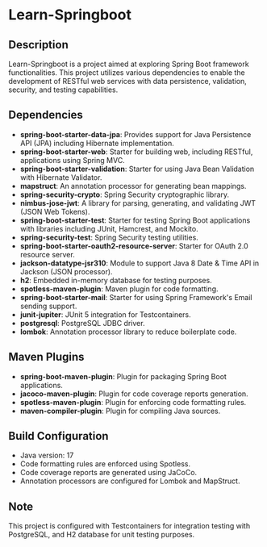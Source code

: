 # Learn-Springboot

## Description
Learn-Springboot is a project aimed at exploring Spring Boot framework functionalities. This project utilizes various dependencies to enable the development of RESTful web services with data persistence, validation, security, and testing capabilities.

## Dependencies
- **spring-boot-starter-data-jpa**: Provides support for Java Persistence API (JPA) including Hibernate implementation.
- **spring-boot-starter-web**: Starter for building web, including RESTful, applications using Spring MVC.
- **spring-boot-starter-validation**: Starter for using Java Bean Validation with Hibernate Validator.
- **mapstruct**: An annotation processor for generating bean mappings.
- **spring-security-crypto**: Spring Security cryptographic library.
- **nimbus-jose-jwt**: A library for parsing, generating, and validating JWT (JSON Web Tokens).
- **spring-boot-starter-test**: Starter for testing Spring Boot applications with libraries including JUnit, Hamcrest, and Mockito.
- **spring-security-test**: Spring Security testing utilities.
- **spring-boot-starter-oauth2-resource-server**: Starter for OAuth 2.0 resource server.
- **jackson-datatype-jsr310**: Module to support Java 8 Date & Time API in Jackson (JSON processor).
- **h2**: Embedded in-memory database for testing purposes.
- **spotless-maven-plugin**: Maven plugin for code formatting.
- **spring-boot-starter-mail**: Starter for using Spring Framework's Email sending support.
- **junit-jupiter**: JUnit 5 integration for Testcontainers.
- **postgresql**: PostgreSQL JDBC driver.
- **lombok**: Annotation processor library to reduce boilerplate code.

## Maven Plugins
- **spring-boot-maven-plugin**: Plugin for packaging Spring Boot applications.
- **jacoco-maven-plugin**: Plugin for code coverage reports generation.
- **spotless-maven-plugin**: Plugin for enforcing code formatting rules.
- **maven-compiler-plugin**: Plugin for compiling Java sources.

## Build Configuration
- Java version: 17
- Code formatting rules are enforced using Spotless.
- Code coverage reports are generated using JaCoCo.
- Annotation processors are configured for Lombok and MapStruct.

## Note
This project is configured with Testcontainers for integration testing with PostgreSQL, and H2 database for unit testing purposes.

